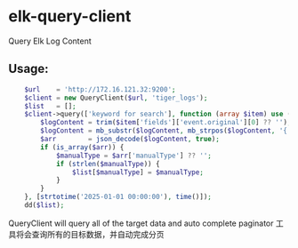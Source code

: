 # elk-query-client

Query Elk Log Content



## Usage:

```php
    $url    = 'http://172.16.121.32:9200';
    $client = new QueryClient($url, 'tiger_logs');
    $list   = [];
    $client->query(['keyword for search'], function (array $item) use (&$list) {
        $logContent = trim($item['fields']['event.original'][0] ?? '');
        $logContent = mb_substr($logContent, mb_strpos($logContent, '{'));
        $arr        = json_decode($logContent, true);
        if (is_array($arr)) {
            $manualType = $arr['manualType'] ?? '';
            if (strlen($manualType)) {
                $list[$manualType] = $manualType;
            }
        }
    }, [strtotime('2025-01-01 00:00:00'), time()]);
    dd($list);
```

QueryClient will query all of the target data and auto complete paginator
工具将会查询所有的目标数据，并自动完成分页